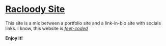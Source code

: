 # [Racloody Site](https://racloody.fr)
This site is a mix between a portfolio site and a link-in-bio site with socials links.
I know, this website is *[feet-coded](https://images.healthshots.com/healthshots/en/uploads/2023/03/12110444/feet-1600x900.jpg)* 

**Enjoy it!**
